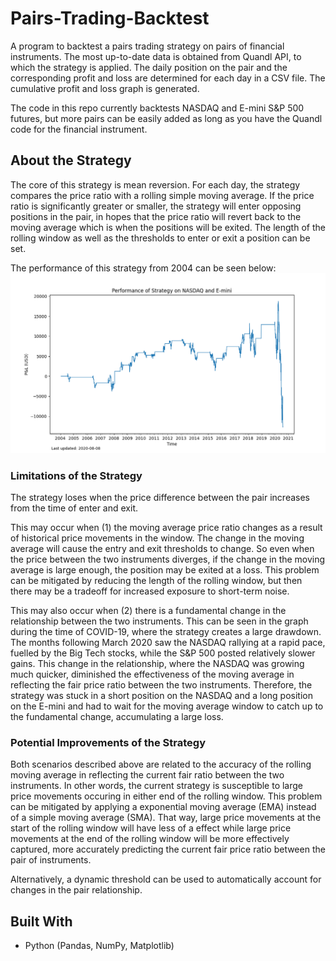 # Pairs-Trading-Backtest

A program to backtest a pairs trading strategy on pairs of financial instruments. The most up-to-date data is obtained from Quandl API, to which the strategy is applied. The daily position on the pair and the corresponding profit and loss are determined for each day in a CSV file. The cumulative profit and loss graph is generated.

The code in this repo currently backtests NASDAQ and E-mini S&P 500 futures, but more pairs can be easily added as long as you have the Quandl code for the financial instrument.

## About the Strategy
The core of this strategy is mean reversion. For each day, the strategy compares the price ratio with a rolling simple moving average. If the price ratio is significantly greater or smaller, the strategy will enter opposing positions in the pair, in hopes that the price ratio will revert back to the moving average which is when the positions will be exited. The length of the rolling window as well as the thresholds to enter or exit a position can be set.

The performance of this strategy from 2004 can be seen below:
![alt text](https://raw.githubusercontent.com/hugo-chan/Pairs-Trading-Backtest/master/data/pnl.png)

### Limitations of the Strategy
The strategy loses when the price difference between the pair increases from the time of enter and exit.

This may occur when (1) the moving average price ratio changes as a result of historical price movements in the window. The change in the moving average will cause the entry and exit thresholds to change. So even when the price between the two instruments diverges, if the change in the moving average is large enough, the position may be exited at a loss. This problem can be mitigated by reducing the length of the rolling window, but then there may be a tradeoff for increased exposure to short-term noise.

This may also occur when (2) there is a fundamental change in the relationship between the two instruments. This can be seen in the graph during the time of COVID-19, where the strategy creates a large drawdown. The months following March 2020 saw the NASDAQ rallying at a rapid pace, fuelled by the Big Tech stocks, while the S&P 500 posted relatively slower gains. This change in the relationship, where the NASDAQ was growing much quicker, diminished the effectiveness of the moving average in reflecting the fair price ratio between the two instruments. Therefore, the strategy was stuck in a short position on the NASDAQ and a long position on the E-mini and had to wait for the moving average window to catch up to the fundamental change, accumulating a large loss.

### Potential Improvements of the Strategy
Both scenarios described above are related to the accuracy of the rolling moving average in reflecting the current fair ratio between the two instruments. In other words, the current strategy is susceptible to large price movements occuring in either end of the rolling window. This problem can be mitigated by applying a exponential moving average (EMA) instead of a simple moving average (SMA). That way, large price movements at the start of the rolling window will have less of a effect while large price movements at the end of the rolling window will be more effectively captured, more accurately predicting the current fair price ratio between the pair of instruments. 

Alternatively, a dynamic threshold can be used to automatically account for changes in the pair relationship.


## Built With

* Python (Pandas, NumPy, Matplotlib)
